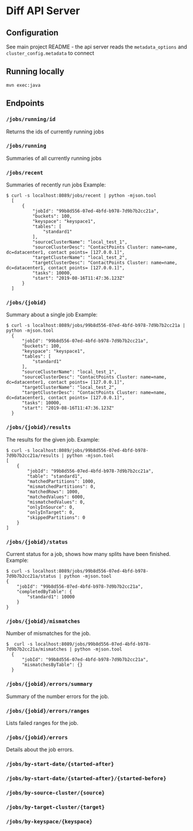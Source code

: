 # Diff API Server
## Configuration
See main project README - the api server reads the `metadata_options` and `cluster_config.metadata` to connect

## Running locally
`mvn exec:java`

## Endpoints
### `/jobs/running/id`
Returns the ids of currently running jobs

### `/jobs/running`
Summaries of all currently running jobs

### `/jobs/recent`
Summaries of recently run jobs
Example:
```shell script
$ curl -s localhost:8089/jobs/recent | python -mjson.tool
  [
      {
          "jobId": "99b8d556-07ed-4bfd-b978-7d9b7b2cc21a",
          "buckets": 100,
          "keyspace": "keyspace1",
          "tables": [
              "standard1"
          ],
          "sourceClusterName": "local_test_1",
          "sourceClusterDesc": "ContactPoints Cluster: name=name, dc=datacenter1, contact points= [127.0.0.1]",
          "targetClusterName": "local_test_2",
          "targetClusterDesc": "ContactPoints Cluster: name=name, dc=datacenter1, contact points= [127.0.0.1]",
          "tasks": 10000,
          "start": "2019-08-16T11:47:36.123Z"
      }
  ]

```

### `/jobs/{jobid}`
Summary about a single job
Example:
```shell script
$ curl -s localhost:8089/jobs/99b8d556-07ed-4bfd-b978-7d9b7b2cc21a | python -mjson.tool
  {
      "jobId": "99b8d556-07ed-4bfd-b978-7d9b7b2cc21a",
      "buckets": 100,
      "keyspace": "keyspace1",
      "tables": [
          "standard1"
      ],
      "sourceClusterName": "local_test_1",
      "sourceClusterDesc": "ContactPoints Cluster: name=name, dc=datacenter1, contact points= [127.0.0.1]",
      "targetClusterName": "local_test_2",
      "targetClusterDesc": "ContactPoints Cluster: name=name, dc=datacenter1, contact points= [127.0.0.1]",
      "tasks": 10000,
      "start": "2019-08-16T11:47:36.123Z"
  }
```

### `/jobs/{jobid}/results`
The results for the given job.
Example:
```shell script
$ curl -s localhost:8089/jobs/99b8d556-07ed-4bfd-b978-7d9b7b2cc21a/results | python -mjson.tool
[
    {
        "jobId": "99b8d556-07ed-4bfd-b978-7d9b7b2cc21a",
        "table": "standard1",
        "matchedPartitions": 1000,
        "mismatchedPartitions": 0,
        "matchedRows": 1000,
        "matchedValues": 6000,
        "mismatchedValues": 0,
        "onlyInSource": 0,
        "onlyInTarget": 0,
        "skippedPartitions": 0
    }
]
```

### `/jobs/{jobid}/status`
Current status for a job, shows how many splits have been finished.
Example:
```shell script
$ curl -s localhost:8089/jobs/99b8d556-07ed-4bfd-b978-7d9b7b2cc21a/status | python -mjson.tool
{
    "jobId": "99b8d556-07ed-4bfd-b978-7d9b7b2cc21a",
    "completedByTable": {
        "standard1": 10000
    }
}
```

### `/jobs/{jobid}/mismatches`
Number of mismatches for the job.
```shell script
$  curl -s localhost:8089/jobs/99b8d556-07ed-4bfd-b978-7d9b7b2cc21a/mismatches | python -mjson.tool
  {
      "jobId": "99b8d556-07ed-4bfd-b978-7d9b7b2cc21a",
      "mismatchesByTable": {}
  }
```

### `/jobs/{jobid}/errors/summary`
Summary of the number errors for the job. 

### `/jobs/{jobid}/errors/ranges`
Lists failed ranges for the job.

### `/jobs/{jobid}/errors`
Details about the job errors.

### `/jobs/by-start-date/{started-after}`
### `/jobs/by-start-date/{started-after}/{started-before}`
### `/jobs/by-source-cluster/{source}`
### `/jobs/by-target-cluster/{target}`
### `/jobs/by-keyspace/{keyspace}`
